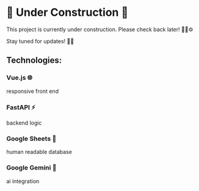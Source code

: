 # 🚧 Under Construction 🚧

This project is currently under construction. Please check back later! 👷‍♂️⚙️

Stay tuned for updates! 🔧🔨




## Technologies:
### Vue.js 🌐
responsive front end
### FastAPI ⚡
backend logic
### Google Sheets 📝
human readable database
### Google Gemini 🤖
ai integration
